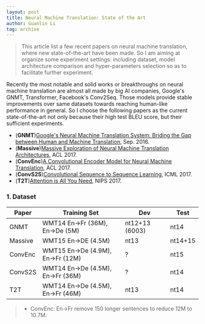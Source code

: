 ```yaml
---
layout: post
title: Neural Machine Translation: State of the Art
author: Guanlin Li
tag: archive
---
```


> This article list a few recent papers on neural machine translation, where new state-of-the-art have been made. So I am aiming at organize some experiment settings: including dataset, model architecture comparison and hyper-parameters selection so as to facilitate further experiment. 

Recently the most notable and solid works or breakthroughs on neural machine translation are almost all made by big AI companies, Google's GNMT, Transformer, Facebook's Conv2Seq. Those models provide stable improvements over same datasets towards reaching human-like performance in general. So I choose the following papers as the current state-of-the-art not only because their high test BLEU score, but their sufficient experiments. 

- (**GNMT**)[Google's Neural Machine Translation System: Briding the Gap between Human and Machine Translation](https://arxiv.org/pdf/1609.08144.pdf), Sep. 2016. 
- (**Massive**)[Massive Exploration of Neural Machine Translation Architectures](https://aclweb.org/anthology/D17-1151), ACL 2017. 
- (**ConvEnc**)[A Convolutional Encoder Model for Neural Machine Translation](https://www.aclweb.org/anthology/P/P17/P17-1012.pdf), ACL 2017. 
- (**ConvS2S**)[Convolutional Sequence to Sequence Learning](https://arxiv.org/abs/1705.03122), ICML 2017. 
- (**T2T**)[Attention is All You Need](https://papers.nips.cc/paper/7181-attention-is-all-you-need.pdf), NIPS 2017. 

### 1. Dataset

| Paper   | Training Set                      | Dev            | Test    |
| ------- | --------------------------------- | -------------- | ------- |
| GNMT    | WMT14 En->Fr (36M), En->De (5M)   | nt12+13 (6003) | nt14    |
| Massive | WMT15 En->DE (4.5M)               | nt13           | nt14+15 |
| ConvEnc | WMT15 En->De (4.9M), En->Fr (12M) | ?              | nt15    |
| ConvS2S | WMT14 En->De (4.5M), En->Fr (36M) | ?              | nt14    |
| T2T     | WMT14 En->De (4.5M), En->Fr (46M) | nt13           | nt14    |

> - ConvEnc: En->Fr remove 150 longer sentences to reduce 12M to 10.7M. 
